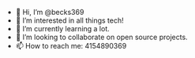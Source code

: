 - 👋 Hi, I’m @becks369
- 👀 I’m interested in all things tech!
- 🌱 I’m currently learning a lot.
- 💞️ I’m looking to collaborate on open source projects.
- 📫 How to reach me: 4154890369

<!---
becks369/becks369 is a ✨ special ✨ repository because its `README.md` (this file) appears on your GitHub profile.
You can click the Preview link to take a look at your changes.
--->
